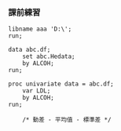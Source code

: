 ### 課前練習

```sas
libname aaa 'D:\';
run;
```

```sas
data abc.df;
    set abc.Hedata;
    by ALCOH;
run;
```

```sas
proc univariate data = abc.df;
    var LDL;
    by ALCOH;
run;

    /* 動差 - 平均值 - 標準差 */
```